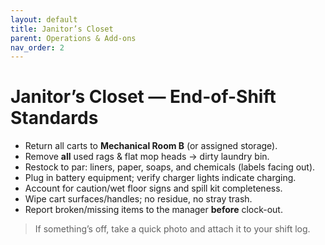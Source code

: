 ```yaml
---
layout: default
title: Janitor’s Closet
parent: Operations & Add-ons
nav_order: 2
---
```


# Janitor’s Closet — End-of-Shift Standards

- Return all carts to **Mechanical Room B** (or assigned storage).
- Remove **all** used rags & flat mop heads → dirty laundry bin.
- Restock to par: liners, paper, soaps, and chemicals (labels facing out).
- Plug in battery equipment; verify charger lights indicate charging.
- Account for caution/wet floor signs and spill kit completeness.
- Wipe cart surfaces/handles; no residue, no stray trash.
- Report broken/missing items to the manager **before** clock-out.

> If something’s off, take a quick photo and attach it to your shift log.